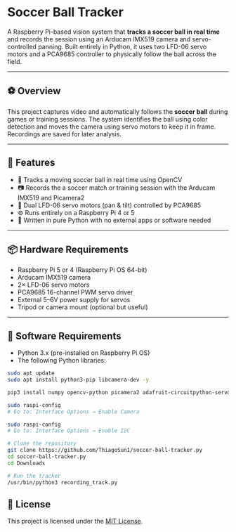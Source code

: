 # Soccer Ball Tracker

A Raspberry Pi-based vision system that **tracks a soccer ball in real time** and records the session using an Arducam IMX519 camera and servo-controlled panning. Built entirely in Python, it uses two LFD-06 servo motors and a PCA9685 controller to physically follow the ball across the field.

---

## ⚽ Overview

This project captures video and automatically follows the **soccer ball** during games or training sessions. The system identifies the ball using color detection and moves the camera using servo motors to keep it in frame. Recordings are saved for later analysis.

---

## 🧠 Features

- 🎯 Tracks a moving soccer ball in real time using OpenCV
- 📷 Records the a soccer match or training session with the Arducam IMX519 and Picamera2
- 🔄 Dual LFD-06 servo motors (pan & tilt) controlled by PCA9685
- ⚙️ Runs entirely on a Raspberry Pi 4 or 5
- 🐍 Written in pure Python with no external apps or software needed

---

## 📦 Hardware Requirements

- Raspberry Pi 5 or 4 (Raspberry Pi OS 64-bit)
- Arducam IMX519 camera
- 2× LFD-06 servo motors
- PCA9685 16-channel PWM servo driver
- External 5–6V power supply for servos
- Tripod or camera mount (optional but useful)

---

## 🧰 Software Requirements

- Python 3.x (pre-installed on Raspberry Pi OS)
- The following Python libraries:

```bash
sudo apt update
sudo apt install python3-pip libcamera-dev -y

pip3 install numpy opencv-python picamera2 adafruit-circuitpython-servokit

sudo raspi-config
# Go to: Interface Options → Enable Camera

sudo raspi-config
# Go to: Interface Options → Enable I2C

# Clone the repository
git clone https://github.com/ThiagoSun1/soccer-ball-tracker.py
cd soccer-ball-tracker.py
cd Downloads

# Run the tracker
/usr/bin/python3 recording_track.py

```

## 📄 License

This project is licensed under the [MIT License](LICENSE).
